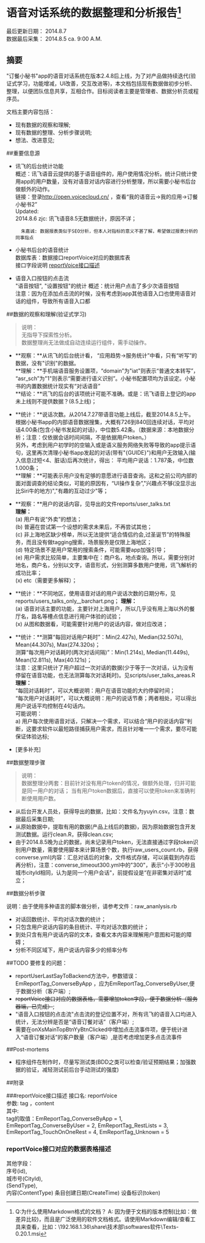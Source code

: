 # 语音对话系统的数据整理和分析报告[^1]

[^1]: Q:为什么使用Markdown格式的文档？ A: 因为便于文档的版本控制(比如：做差异比较)，而且是广泛使用的软件文档格式。请使用Markdown编辑/查看工具来查看，比如：\\192.168.1.36\share\技术部\softwares软件\Texts-0.20.1.msi

最后更新日期： 2014.8.7     
数据最后采集： 2014.8.5 ca. 9:00 A.M.


## 摘要  


"订餐小秘书"app的语音对话系统在版本2.4.8后上线，为了对产品做持续迭代(验证式学习，功能增减，UI改善，交互改进等)，本文档包括现有数据做初步分析、整理，以便团队信息共享，互相合作。目标阅读者主要是管理者、数据分析员或程序员。    
    
文档主要内容包括：   

* 现有数据的观察和理解;   
* 现有数据的整理、分析步骤说明;   
* 想法、改进意见;     


##重要信息源
  
* 讯飞的后台统计功能     
概述：讯飞语音云提供的基于语音组件的，用户使用情况分析。统计只统计使用app的用户数量，没有对语音对话内容进行分析整理，所以需要小秘书后台做额外的动作。   
链接：登录<http://open.voicecloud.cn/> ，查看“我的语音云->我的应用->订餐小秘书2”   
Updated:    
2014.8.6 zjc: 讯飞语音8.5无数据统计，原因不详；

		朱嘉诚: 数据报表类似于SEO分析，但本人对指标的意义不甚了解，希望做过报表分析的同事指点



* 小秘书后台的语音统计    
数据库表：数据接口reportVoice对应的数据库表     
接口字段说明 [reportVoice接口描述](###reportVoice接口描述) 



* 语音入口按钮的点击流     
"语音按钮", "设置按钮"的统计
概述：统计用户点击了多少次语音按钮  
注意：因为在添加点击流的时候，没有考虑到app其他语音入口也使用语音对话的组件，导致所有语音入口都


##数据的观察和理解(验证式学习)

> 说明：   
> 无指导下探索性分析。   
> 数据整理尚无法做成自动连续运行组件，需手动操作。

* **观察：**从讯飞的后台统计看， “应用趋势->服务统计”中看，只有“听写”的数据，没有"识别"的数据。  
  **理解：**手机端语音服务设置项，“domain”为"iat"则表示“普通文本转写”， “asr_sch”为"1"则表示“需要进行语义识别”。小秘书配置项均为该设定。小秘书的内置数据统计现实有“对话语音”  
  **结论：**讯飞的后台的该项统计可能不准确。或是：讯飞语音上登记的app未上线则不提供数据？(8.5上线)；


* **统计：**说话次数。从2014.7.27带语音功能上线后，截至2014.8.5上午。根据小秘书app的内部语音数据搜集，大概有726到840回连续对话，平均对话4.00条(包含小秘书发起的对话)，中位数5.42条。（数据来源：本地数据分析；注意：仅依据会话时间间隔，不是依据用户token。）    
   另外，考虑到用户初学时的空输入或是语义服务网络失败等导致的app提示语句，这里再次清理小秘书app发起的对话(带有"{GUIDE}")和用户无效输入(输入信息过短<4、脏话)后再次统计，得出： 平均用户说话：1.787条，中位数1.000条；  
  **理解：**可能表示用户没有足够的意愿进行语音查询。这和之前公司内部的面对面调查的结论类似，可能的原因有，“UI操作复杂”,"兴趣点不够(没显示出比Siri牛的地方)","有趣的互动过少"等；


* **观察：**用户的说话内容，见导出的文件reports/user_talks.txt   
  **理解：**    
  (a) 用户有说“外卖”的想法；   
  (b) 普遍在尝试第一个设想的需求未果后，不再尝试其他；    
  (c) 非上海地区缺少榜单，所以无法提供“适合情侣约会,过圣诞节”的特殊服务，而且没有做tagging搜索，场景服务是仅限上海地区；    
  (d) 特定场景不是用户常用的搜索条件，可能需要app加强引导；  
  (e) 用户需求比较简单，主要集中在：商户名，地点查询。所以，需要分别对地名，商户名，分别以文字，语音形式，分别测算多数用户使用，讯飞解析的成功比率；    
  (x) etc（需要更多解释）；   


* **统计：**不同地区，使用语音对话的用户说话次数的日期分布，见reports/users_talks_only__barchart.png；
  **理解：**    
  (a) 语音对话主要的功能，主要针对上海用户，所以几乎没有用上海以外的餐厅名，路名等槽点信息进行用户体验的试验；    
  (x) 从图和数据看，可能需要针对用户的说话内容，做对应改进；   


* **统计：**测算“每回对话用户耗时”：Min(2.427s), Median(32.507s), Mean(44.307s), Max(274.320s)；   
  测算“每次用户对话耗时(两次对话间隔)”：Min(1.214s), Median(11.449s), Mean(12.811s), Max(40.121s)；    
  注意：这里只统计了用户超过一次对话的数据(少于等于一次对话，认为没有停留在语音功能，也无法测算每次对话耗时)。见scripts/user_talks_areas.R    
  **理解：**     
  “每回对话耗时”，可以大概说明：用户在语音功能的大约停留时间；     
  “每次用户对话耗时”，可以大概说明：用户的说话节奏；两者相处，可以得出用户说话平均控制在4句话内。    
  可能说明：    
  a) 用户每次使用语音对话，只解决一个需求，可以结合“用户的说话内容”判断，这要求软件以最短路径捕获用户需求，而且针对唯一一个需求，要尽可能保证体验达标;    


* [更多补充]

##数据整理步骤   

> 说明：  
> 数据整理分两套：目前针对没有用户token的情况，做额外处理，归并可能是同一用户的对话； 当有用户token数据后，直接可以使用token来准确判断使用用户数。 

* 从后台开发人员处，获得导出的数据，比如：文件名为yuyin.csv。注意：数据最后采集日期;
* 从原始数据中，提取有用的数据(产品上线后的数据)，因为原始数据包含开发测试数据。运行clean.R，获得clean.csv;
* 由于2014.8.5晚为止的数据，尚未记录用户token，无法直接通过字段token识别用户数量，需要使用脚本来计算场景个数，执行raw_users_count.rb，获得converse.yml(内容：汇总对话后的对象，文件格式存储，可以装载到内存后再分析)，注意：converse_timeout300.yml中的"300"，表示"小于300秒且城市cityId相同，认为是同一个用户会话"，前提假设是“在非密集对话时”成立；





##数据分析步骤

说明：由于使用多种语言的脚本做分析，请参考文件：raw_ananlysis.rb

* 对话回数统计、平均对话次数的统计；
* 只包含用户说话内容的条目统计、平均对话次数的统计；
* 到处只含有用户说话内容的文本，查看文本内容来理解用户意图和可能的障碍；
* 分析不同区域下，用户说话内容多少的频率分布
  


##TODO 要修复的问题：
       
* reportUserLastSayToBackend方法中，参数错误：EmReportTag_ConverseByApp ，应为EmReportTag_ConverseByUser,便于数据分析（客户端）;
* ~~reportVoice接口对应的数据表格，需要增加token字段，便于数据分析（服务器端，已完成）~~;
* "语音入口按钮的点击流"点击流的登记位置不对，所有讯飞的语音入口均进入统计，无法分辨是否是“语音订餐对话”（客户端）;
* 需要在onXsMainTopBtnYyBtnClicked中增加点击流事件项，便于统计进入“语音订餐对话”的客户数量（客户端）,是否考虑增加更多点击流事件




##Post-mortems

* 程序组件在制作时，尽量写测试类(BDD之类可以检查/验证预期结果；加强数据的验证，减轻测试前后台手动测试的强度)






##附录


###reportVoice接口描述
接口名: reportVoice      
参数: tag ，content     
其中:    
tag的取值：EmReportTag_ConverseByApp = 1, EmReportTag_ConverseByUser = 2, EmReportTag_RestLists = 3, EmReportTag_TouchOnOneRest = 4, EmReportTag_Unknown = 5

### reportVoice接口对应的数据表格描述
其他字段：    
序号(id),    
城市号(CityId),    
(SendType),     
内容(ContentType)
条目创建日期(CreateTime)
设备标识(token)


